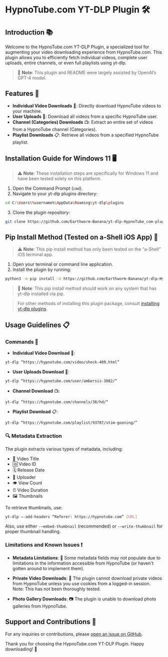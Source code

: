# HypnoTube.com YT-DLP Plugin 🛠️

## Introduction 📚

Welcome to the HypnoTube.com YT-DLP Plugin, a specialized tool for augmenting your video downloading experience from HypnoTube.com. This plugin allows you to efficiently fetch individual videos, complete user uploads, entire channels, or even full playlists using yt-dlp.

> 📝 **Note**: This plugin and README were largely assisted by OpenAI’s GPT-4 model.

## Features 🌟

- **Individual Video Downloads** 🎥: Directly download HypnoTube videos to your machine.
- **User Uploads** 👤: Download all videos from a specific HypnoTube user.
- **Channel (Categories) Downloads** 📺: Extract an entire set of videos from a HypnoTube channel (Categories).
- **Playlist Downloads** 📋: Retrieve all videos from a specified HypnoTube playlist.

## Installation Guide for Windows 11 🖥️

> ⚠️ **Note**: These installation steps are specifically for Windows 11 and have been tested solely on this platform.

1. Open the Command Prompt (`cmd`).
2. Navigate to your yt-dlp plugins directory:

```bash
cd C:\Users\%username%\AppData\Roaming\yt-dlp\plugins
```

3. Clone the plugin repository:

```bash
git clone https://github.com/Earthworm-Banana/yt-dlp-HypnoTube_com-plugin.git
```

## Pip Install Method (Tested on a-Shell iOS App) 📱

> ⚠️ **Note**: This pip install method has only been tested on the “a-Shell” iOS terminal app.

1. Open your terminal or command line application.
2. Install the plugin by running:

```bash
python3 -m pip install -U https://github.com/Earthworm-Banana/yt-dlp-HypnoTube_com-plugin/archive/refs/heads/master.zip
```

> 📘 **Note**: This pip install method should work on any system that has yt-dlp installed via pip.

> For other methods of installing this plugin package, consult [installing yt-dlp plugins](https://github.com/yt-dlp/yt-dlp#installing-plugins).

## Usage Guidelines 📋

### Commands 📜

- **Individual Video Download** 🎥:

```bash
yt-dlp “https://hypnotube.com/video/shock-409.html”
```

- **User Uploads Download** 👤:

```bash
yt-dlp “https://hypnotube.com/user/ambersis-3082/“
```

- **Channel Download** 📺:

```bash
yt-dlp “https://hypnotube.com/channels/38/hd/“
```

- **Playlist Download** 📋:

```bash
yt-dlp “https://hypnotube.com/playlist/93707/stim-gooning/”
```

### 🔍 Metadata Extraction

The plugin extracts various types of metadata, including:

- 📝 Video Title
- 🆔 Video ID
- 🗓️ Release Date
- 👤 Uploader
- 👁️ View Count
- ⏰ Video Duration
- 🖼️ Thumbnails

To retrieve thumbnails, use:

```bash
yt-dlp —-add-headers “Referer: https://hypnotube.com” [URL]
```

Also, use either `-—embed-thumbnail` (recommended) or `-—write-thumbnail` for proper thumbnail handling.

### Limitations and Known Issues ❗

- **Metadata Limitations**: 📄 Some metadata fields may not populate due to limitations in the information accessible from HypnoTube (or haven't gotten around to implement them).

- **Private Video Downloads**: 🛑 The plugin cannot download private videos from HypnoTube unless you use cookies from a logged-in session. Note: This has not been thoroughly tested.

- **Photo Gallery Downloads**: 📷 The plugin is unable to download photo galleries from HypnoTube.

## Support and Contributions 🤝

For any inquiries or contributions, please [open an issue on GitHub](https://github.com/Earthworm-Banana/yt-dlp-HypnoTube_com-plugin/issues).

Thank you for choosing the HypnoTube.com YT-DLP Plugin. Happy downloading! 🙏
